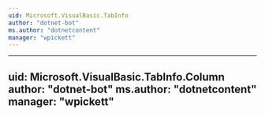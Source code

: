 ```yaml
---
uid: Microsoft.VisualBasic.TabInfo
author: "dotnet-bot"
ms.author: "dotnetcontent"
manager: "wpickett"
---
```


---
uid: Microsoft.VisualBasic.TabInfo.Column
author: "dotnet-bot"
ms.author: "dotnetcontent"
manager: "wpickett"
---
